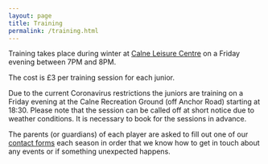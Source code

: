 ```yaml
---
layout: page
title: Training
permalink: /training.html
---
```


Training takes place during winter at [Calne Leisure Centre](http://www.wiltshire.gov.uk/leisure-calne) on a Friday evening between 7PM and 8PM.

The cost is £3 per training session for each junior.

Due to the current Coronavirus restrictions the juniors are training on a Friday evening at the Calne Recreation Ground (off Anchor Road) starting at 18:30. Please note that the session can be called off at short notice due to weather conditions. It is necessary to book for the sessions in advance.

The parents (or guardians) of each player are asked to fill out one of our [contact forms](https://calnecomets.co.uk/wp-content/uploads/2019/12/Junior-Contact-Information-2019.pdf) each season in order that we know how to get in touch about any events or if something unexpected happens.
